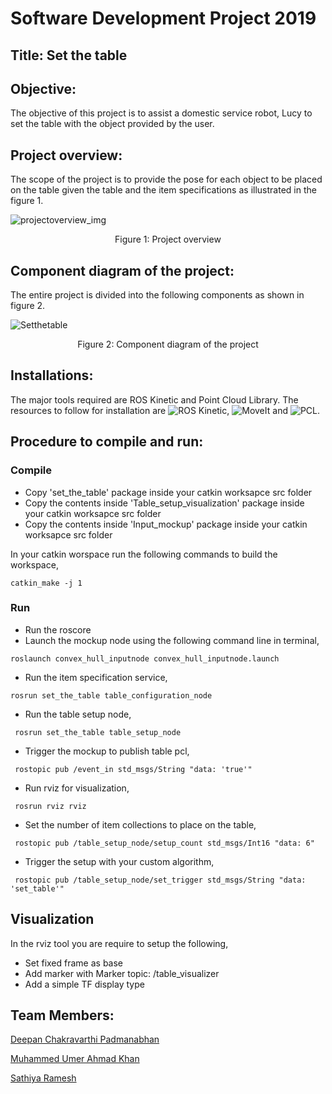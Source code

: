 # Software Development Project 2019

## Title: Set the table

## Objective:
The objective of this project is to assist a domestic service robot, Lucy to set the table with the object provided by the user.

## Project overview:
The scope of the project is to provide the pose for each object to be placed on the table given the table and the item specifications as illustrated in the figure 1.

![projectoverview_img](https://user-images.githubusercontent.com/43172178/60401336-0b58d100-9b80-11e9-9d3a-ecfae472c0c5.png)

<p align="center">
  Figure 1: Project overview
</p>

## Component diagram of the project:
The entire project is divided into the following components as shown in figure 2.

![Setthetable](https://user-images.githubusercontent.com/43172178/60401302-7eae1300-9b7f-11e9-9b24-353a21b632ad.png)

<p align="center">
  Figure 2: Component diagram of the project
</p>

## Installations:
The major tools required are ROS Kinetic and Point Cloud Library.
The resources to follow for installation are ![ROS Kinetic](http://wiki.ros.org/kinetic/Installation), ![MoveIt](https://moveit.ros.org/) and ![PCL](http://www.pointclouds.org/downloads/).

## Procedure to compile and run:

### Compile
* Copy 'set_the_table' package inside your catkin worksapce src folder
* Copy the contents inside 'Table_setup_visualization' package inside your catkin worksapce src folder
* Copy the contents inside 'Input_mockup' package inside your catkin worksapce src folder

In your catkin worspace run the following commands to build the workspace,
```
catkin_make -j 1

```

### Run

* Run the roscore
* Launch the mockup node using the following command line in terminal, 
```
roslaunch convex_hull_inputnode convex_hull_inputnode.launch
```
* Run the item specification service, 
```
rosrun set_the_table table_configuration_node 
```
* Run the table setup node, 
```
 rosrun set_the_table table_setup_node
```
* Trigger the mockup to publish table pcl,
```
 rostopic pub /event_in std_msgs/String "data: 'true'"
```
* Run rviz for visualization,
```
 rosrun rviz rviz
```
* Set the number of item collections to place on the table,
```
 rostopic pub /table_setup_node/setup_count std_msgs/Int16 "data: 6"
```
* Trigger the setup with your custom algorithm,
```
 rostopic pub /table_setup_node/set_trigger std_msgs/String "data: 'set_table'" 
```

## Visualization

In the rviz tool you are require to setup the following,

* Set fixed frame as base
* Add marker with Marker topic: /table_visualizer
* Add a simple TF display type

## Team Members:

[Deepan Chakravarthi Padmanabhan](https://github.com/DeepanChakravarthiPadmanabhan)

[Muhammed Umer Ahmad Khan](https://github.com/umerkhan-mas)

[Sathiya Ramesh](https://github.com/Shisthruna28)

